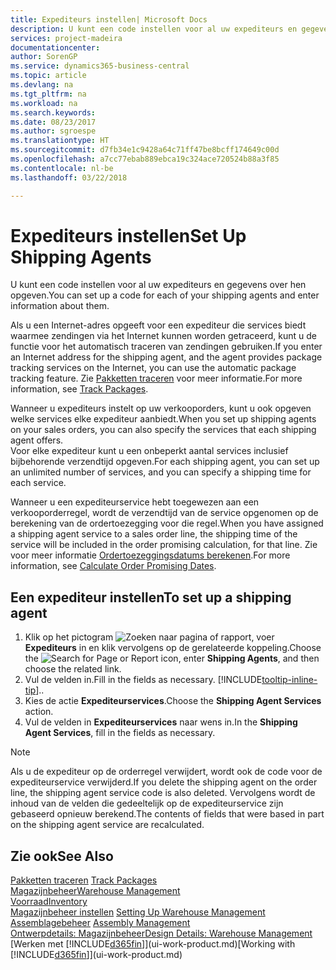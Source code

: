 ```yaml
---
title: Expediteurs instellen| Microsoft Docs
description: U kunt een code instellen voor al uw expediteurs en gegevens over hen opgeven.
services: project-madeira
documentationcenter: 
author: SorenGP
ms.service: dynamics365-business-central
ms.topic: article
ms.devlang: na
ms.tgt_pltfrm: na
ms.workload: na
ms.search.keywords: 
ms.date: 08/23/2017
ms.author: sgroespe
ms.translationtype: HT
ms.sourcegitcommit: d7fb34e1c9428a64c71ff47be8bcff174649c00d
ms.openlocfilehash: a7cc77ebab889ebca19c324ace720524b88a3f85
ms.contentlocale: nl-be
ms.lasthandoff: 03/22/2018

---
```

# <a name="set-up-shipping-agents"></a><span data-ttu-id="88a30-103">Expediteurs instellen</span><span class="sxs-lookup"><span data-stu-id="88a30-103">Set Up Shipping Agents</span></span>
<span data-ttu-id="88a30-104">U kunt een code instellen voor al uw expediteurs en gegevens over hen opgeven.</span><span class="sxs-lookup"><span data-stu-id="88a30-104">You can set up a code for each of your shipping agents and enter information about them.</span></span>  

<span data-ttu-id="88a30-105">Als u een Internet-adres opgeeft voor een expediteur die services biedt waarmee zendingen via het Internet kunnen worden getraceerd, kunt u de functie voor het automatisch traceren van zendingen gebruiken.</span><span class="sxs-lookup"><span data-stu-id="88a30-105">If you enter an Internet address for the shipping agent, and the agent provides package tracking services on the Internet, you can use the automatic package tracking feature.</span></span> <span data-ttu-id="88a30-106">Zie [Pakketten traceren](sales-how-track-packages.md) voor meer informatie.</span><span class="sxs-lookup"><span data-stu-id="88a30-106">For more information, see [Track Packages](sales-how-track-packages.md).</span></span>

<span data-ttu-id="88a30-107">Wanneer u expediteurs instelt op uw verkooporders, kunt u ook opgeven welke services elke expediteur aanbiedt.</span><span class="sxs-lookup"><span data-stu-id="88a30-107">When you set up shipping agents on your sales orders, you can also specify the services that each shipping agent offers.</span></span>  
<span data-ttu-id="88a30-108">Voor elke expediteur kunt u een onbeperkt aantal services inclusief bijbehorende verzendtijd opgeven.</span><span class="sxs-lookup"><span data-stu-id="88a30-108">For each shipping agent, you can set up an unlimited number of services, and you can specify a shipping time for each service.</span></span>  

<span data-ttu-id="88a30-109">Wanneer u een expediteurservice hebt toegewezen aan een verkooporderregel, wordt de verzendtijd van de service opgenomen op de berekening van de ordertoezegging voor die regel.</span><span class="sxs-lookup"><span data-stu-id="88a30-109">When you have assigned a shipping agent service to a sales order line, the shipping time of the service will be included in the order promising calculation, for that line.</span></span> <span data-ttu-id="88a30-110">Zie voor meer informatie [Ordertoezeggingsdatums berekenen](sales-how-to-calculate-order-promising-dates.md).</span><span class="sxs-lookup"><span data-stu-id="88a30-110">For more information, see [Calculate Order Promising Dates](sales-how-to-calculate-order-promising-dates.md).</span></span>

## <a name="to-set-up-a-shipping-agent"></a><span data-ttu-id="88a30-111">Een expediteur instellen</span><span class="sxs-lookup"><span data-stu-id="88a30-111">To set up a shipping agent</span></span>  
1.  <span data-ttu-id="88a30-112">Klik op het pictogram ![Zoeken naar pagina of rapport](media/ui-search/search_small.png "pictogram Zoeken naar pagina of rapport"), voer **Expediteurs** in en klik vervolgens op de gerelateerde koppeling.</span><span class="sxs-lookup"><span data-stu-id="88a30-112">Choose the ![Search for Page or Report](media/ui-search/search_small.png "Search for Page or Report icon") icon, enter **Shipping Agents**, and then choose the related link.</span></span>  
2.  <span data-ttu-id="88a30-113">Vul de velden in.</span><span class="sxs-lookup"><span data-stu-id="88a30-113">Fill in the fields as necessary.</span></span> [!INCLUDE[tooltip-inline-tip](includes/tooltip-inline-tip_md.md)]<span data-ttu-id="88a30-114">.</span><span class="sxs-lookup"><span data-stu-id="88a30-114">.</span></span>  
3.  <span data-ttu-id="88a30-115">Kies de actie **Expediteurservices**.</span><span class="sxs-lookup"><span data-stu-id="88a30-115">Choose the **Shipping Agent Services** action.</span></span>
4. <span data-ttu-id="88a30-116">Vul de velden in **Expediteurservices** naar wens in.</span><span class="sxs-lookup"><span data-stu-id="88a30-116">In the **Shipping Agent Services**, fill in the fields as necessary.</span></span>

> [!NOTE]  
>  <span data-ttu-id="88a30-117">Als u de expediteur op de orderregel verwijdert, wordt ook de code voor de expediteurservice verwijderd.</span><span class="sxs-lookup"><span data-stu-id="88a30-117">If you delete the shipping agent on the order line, the shipping agent service code is also deleted.</span></span> <span data-ttu-id="88a30-118">Vervolgens wordt de inhoud van de velden die gedeeltelijk op de expediteurservice zijn gebaseerd opnieuw berekend.</span><span class="sxs-lookup"><span data-stu-id="88a30-118">The contents of fields that were based in part on the shipping agent service are recalculated.</span></span>  

## <a name="see-also"></a><span data-ttu-id="88a30-119">Zie ook</span><span class="sxs-lookup"><span data-stu-id="88a30-119">See Also</span></span>
<span data-ttu-id="88a30-120">[Pakketten traceren](sales-how-track-packages.md)  </span><span class="sxs-lookup"><span data-stu-id="88a30-120">[Track Packages](sales-how-track-packages.md)  </span></span>  
[<span data-ttu-id="88a30-121">Magazijnbeheer</span><span class="sxs-lookup"><span data-stu-id="88a30-121">Warehouse Management</span></span>](warehouse-manage-warehouse.md)  
[<span data-ttu-id="88a30-122">Voorraad</span><span class="sxs-lookup"><span data-stu-id="88a30-122">Inventory</span></span>](inventory-manage-inventory.md)  
<span data-ttu-id="88a30-123">[Magazijnbeheer instellen](warehouse-setup-warehouse.md)   </span><span class="sxs-lookup"><span data-stu-id="88a30-123">[Setting Up Warehouse Management](warehouse-setup-warehouse.md)   </span></span>  
<span data-ttu-id="88a30-124">[Assemblagebeheer](assembly-assemble-items.md)  </span><span class="sxs-lookup"><span data-stu-id="88a30-124">[Assembly Management](assembly-assemble-items.md)  </span></span>  
[<span data-ttu-id="88a30-125">Ontwerpdetails: Magazijnbeheer</span><span class="sxs-lookup"><span data-stu-id="88a30-125">Design Details: Warehouse Management</span></span>](design-details-warehouse-management.md)  
<span data-ttu-id="88a30-126">[Werken met [!INCLUDE[d365fin](includes/d365fin_md.md)]](ui-work-product.md)</span><span class="sxs-lookup"><span data-stu-id="88a30-126">[Working with [!INCLUDE[d365fin](includes/d365fin_md.md)]](ui-work-product.md)</span></span>  

